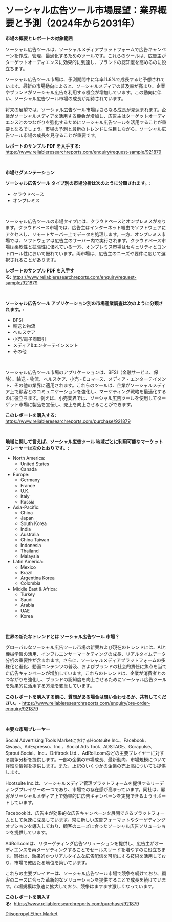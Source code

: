 <p><h1>ソーシャル広告ツール市場展望：業界概要と予測（2024年から2031年）</h1></p><p><strong>市場の概要とレポートの対象範囲</strong></p>
<p><p>ソーシャル広告ツールは、ソーシャルメディアプラットフォームで広告キャンペーンを作成、管理、最適化するためのツールです。これらのツールは、広告主がターゲットオーディエンスに効果的に到達し、ブランドの認知度を高めるのに役立ちます。</p><p>ソーシャル広告ツール市場は、予測期間中に年率11.8%で成長すると予想されています。最新の市場動向によると、ソーシャルメディアの普及率が高まり、企業やブランドがソーシャル広告を利用する機会が増加しています。この動向に伴い、ソーシャル広告ツール市場の成長が期待されています。</p><p>将来の展望では、ソーシャル広告ツール市場はさらなる成長が見込まれます。企業がソーシャルメディアを活用する機会が増加し、広告主はターゲットオーディエンスとのつながりを強化するためにソーシャル広告ツールを活用することが重要となるでしょう。市場の予測と最新のトレンドに注目しながら、ソーシャル広告ツール市場の成長を見守ることが重要です。</p></p>
<p><strong>レポートのサンプル PDF を入手する:</strong> <a href="https://www.reliableresearchreports.com/enquiry/request-sample/921879">https://www.reliableresearchreports.com/enquiry/request-sample/921879</a></p>
<p>&nbsp;</p>
<p><strong>市場セグメンテーション</strong></p>
<p><strong>ソーシャル広告ツール タイプ別の市場分析は次のように分類されます。:</strong></p>
<p><ul><li>クラウドベース</li><li>オンプレミス</li></ul></p>
<p>&nbsp;</p>
<p><p>ソーシャル広告ツールの市場タイプには、クラウドベースとオンプレミスがあります。クラウドベース市場では、広告主はインターネット経由でソフトウェアにアクセスし、リモートサーバー上でデータを処理します。一方、オンプレミス市場では、ソフトウェアは広告主のサーバー内で実行されます。クラウドベース市場は柔軟性と拡張性に優れている一方、オンプレミス市場はセキュリティとコントロール性において優れています。両市場は、広告主のニーズや要件に応じて選択されることがあります。</p></p>
<p><strong>レポートのサンプル PDF を入手する:</strong>&nbsp;<a href="https://www.reliableresearchreports.com/enquiry/request-sample/921879">https://www.reliableresearchreports.com/enquiry/request-sample/921879</a></p>
<p>&nbsp;</p>
<p><strong> ソーシャル広告ツール アプリケーション別の市場産業調査は次のように分類されます。:</strong></p>
<p><ul><li>BFSI</li><li>輸送と物流</li><li>ヘルスケア</li><li>小売/電子商取引</li><li>メディア&エンターテインメント</li><li>その他</li></ul></p>
<p>&nbsp;</p>
<p><p>ソーシャル広告ツール市場のアプリケーションは、BFSI（金融サービス、保険）、輸送・物流、ヘルスケア、小売・Eコマース、メディア・エンターテイメント、その他の業界に適用されます。これらのツールは、企業がソーシャルメディア上で顧客とのコミュニケーションを強化し、マーケティング戦略を最適化するのに役立ちます。例えば、小売業界では、ソーシャル広告ツールを使用してターゲット市場に製品を宣伝し、売上を向上させることができます。</p></p>
<p><strong>このレポートを購入する:</strong>&nbsp; <a href="https://www.reliableresearchreports.com/purchase/921879">https://www.reliableresearchreports.com/purchase/921879</a></p>
<p>&nbsp;</p>
<p><strong>地域に関して言えば、ソーシャル広告ツール 地域ごとに利用可能なマーケットプレーヤーは次のとおりです。:</strong></p>
<p><ul>
    <li>
        North America:
        <ul>
            <li>United States</li>
            <li>Canada</li>
        </ul>
    </li>
    <li>
        Europe:
        <ul>
            <li>Germany</li>
            <li>France</li>
            <li>U.K.</li>
            <li>Italy</li>
            <li>Russia</li>
        </ul>
    </li>
    <li>
        Asia-Pacific:
        <ul>
            <li>China</li>
            <li>Japan</li>
            <li>South Korea</li>
            <li>India</li>
            <li>Australia</li>
            <li>China Taiwan</li>
            <li>Indonesia</li>
            <li>Thailand</li>
            <li>Malaysia</li>
        </ul>
    </li>
    <li>
        Latin America:
        <ul>
            <li>Mexico</li>
            <li>Brazil</li>
            <li>Argentina Korea</li>
            <li>Colombia</li>
        </ul>
    </li>
    <li>
        Middle East & Africa:
        <ul>
            <li>Turkey</li>
            <li>Saudi</li>
            <li>Arabia</li>
            <li>UAE</li>
            <li>Korea</li>
        </ul>
    </li>
    </ul></p>
<p>&nbsp;</p>
<p><strong>世界の新たなトレンドとは ソーシャル広告ツール 市場？</strong></p>
<p><p>グローバルなソーシャル広告ツール市場の新興および現在のトレンドには、AIと機械学習の活用、インフルエンサーマーケティングの成長、リアルタイムデータ分析の重要性が含まれます。さらに、ソーシャルメディアプラットフォームの多様化と進化、動画コンテンツの普及、およびブランドの社会的責任に焦点を当てた広告キャンペーンが増加しています。これらのトレンドは、企業が消費者とのつながりを強化し、ブランドの認知度を向上させるためにソーシャル広告ツールを効果的に活用する方法を変革しています。</p></p>
<p><strong>このレポートを購入する前に、質問がある場合は問い合わせるか、共有してください。</strong>- <a href="https://www.reliableresearchreports.com/enquiry/pre-order-enquiry/921879">https://www.reliableresearchreports.com/enquiry/pre-order-enquiry/921879</a></p>
<p>&nbsp;</p>
<p><strong>主要な市場プレーヤー</strong></p>
<p><p>Social Advertising Tools MarketにおけるHootsuite Inc.、Facebook、Qwaya、AdEspresso、Inc.、Social Ads Tool、ADSTAGE、Gorapulse、Sprout Social、Inc.、Driftrock Ltd.、AdRoll.comなどの主要プレイヤーに対する競争分析を提供します。一部の企業の市場成長、最新動向、市場規模について詳細な情報を提供します。また、上記のいくつかの企業の売上高についても提供します。</p><p>Hootsuite Inc.は、ソーシャルメディア管理プラットフォームを提供するリーディングプレイヤーの一つであり、市場での存在感が高まっています。同社は、顧客がソーシャルメディア上で効果的に広告キャンペーンを実施できるようサポートしています。</p><p>Facebookは、広告主が効果的な広告キャンペーンを展開できるプラットフォームとして急速に成長しています。常に新しい広告フォーマットやターゲティングオプションを導入しており、顧客のニーズに合ったソーシャル広告ソリューションを提供しています。</p><p>AdRoll.comは、リターゲティング広告ソリューションを提供し、広告主がオーディエンスを再ターゲティングすることでセールスリードを増やすのに役立ちます。同社は、効果的かつリアルタイムな広告配信を可能にする技術を活用しており、市場で確固たる地位を築いています。</p><p>これらの主要プレイヤーは、ソーシャル広告ツール市場で競争を続けており、顧客のニーズに合った革新的なソリューションを提供することで成長を続けています。市場規模は急速に拡大しており、競争はますます激しくなっています。</p></p>
<p><strong>このレポートを購入する:</strong>&nbsp;&nbsp;<a href="https://www.reliableresearchreports.com/purchase/921879">https://www.reliableresearchreports.com/purchase/921879</a></p>
<p><p><a href="https://github.com/Angelnienowdseej3e45z3p8c/Market-Research-Report-List-1/blob/main/diisopropyl-ether-market.md">Diisopropyl Ether Market</a></p></p>